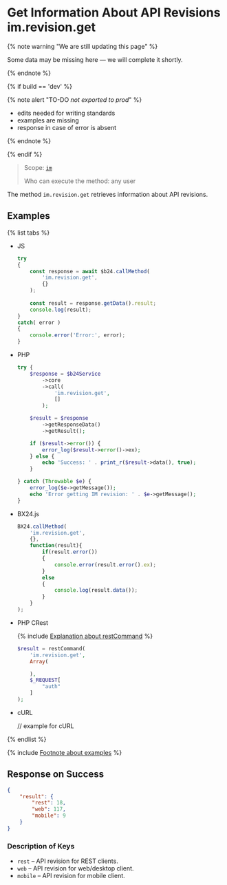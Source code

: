 # Get Information About API Revisions im.revision.get

{% note warning "We are still updating this page" %}

Some data may be missing here — we will complete it shortly.

{% endnote %}

{% if build == 'dev' %}

{% note alert "TO-DO _not exported to prod_" %}

- edits needed for writing standards
- examples are missing
- response in case of error is absent

{% endnote %}

{% endif %}

> Scope: [`im`](../scopes/permissions.md)
>
> Who can execute the method: any user

The method `im.revision.get` retrieves information about API revisions.

## Examples

{% list tabs %}

- JS

    ```js
    try
    {
    	const response = await $b24.callMethod(
    		'im.revision.get',
    		{}
    	);
    	
    	const result = response.getData().result;
    	console.log(result);
    }
    catch( error )
    {
    	console.error('Error:', error);
    }
    ```

- PHP

    ```php
    try {
        $response = $b24Service
            ->core
            ->call(
                'im.revision.get',
                []
            );
    
        $result = $response
            ->getResponseData()
            ->getResult();
    
        if ($result->error()) {
            error_log($result->error()->ex);
        } else {
            echo 'Success: ' . print_r($result->data(), true);
        }
    
    } catch (Throwable $e) {
        error_log($e->getMessage());
        echo 'Error getting IM revision: ' . $e->getMessage();
    }
    ```

- BX24.js

    ```javascript
    BX24.callMethod(
        'im.revision.get',
        {},
        function(result){
            if(result.error())
            {
                console.error(result.error().ex);
            }
            else
            {
                console.log(result.data());
            }
        }
    );
    ```

- PHP CRest

    {% include [Explanation about restCommand](./_includes/rest-command.md) %}

    ```php
    $result = restCommand(
        'im.revision.get',
        Array(

        ),
        $_REQUEST[
            "auth"
        ]
    );
    ```

- cURL

    // example for cURL

{% endlist %}

{% include [Footnote about examples](../../_includes/examples.md) %}

## Response on Success

```json
{    
    "result": {
        "rest": 18,
        "web": 117,
        "mobile": 9
    }
}
```

### Description of Keys

- `rest` – API revision for REST clients.
- `web` – API revision for web/desktop client.
- `mobile` – API revision for mobile client.
